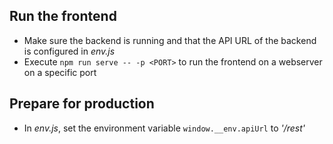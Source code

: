 ## Run the frontend

- Make sure the backend is running and that the API URL of the backend is configured in *env.js*
- Execute `npm run serve -- -p <PORT>` to run the frontend on a webserver on a specific port

## Prepare for production

- In *env.js*, set the environment variable `window.__env.apiUrl` to *'/rest'*